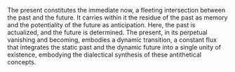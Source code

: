 
The present constitutes the immediate now, a fleeting intersection between the past and the future. It carries within it the residue of the past as memory and the potentiality of the future as anticipation. Here, the past is actualized, and the future is determined. The present, in its perpetual vanishing and becoming, embodies a dynamic transition, a constant flux that integrates the static past and the dynamic future into a single unity of existence, embodying the dialectical synthesis of these antithetical concepts.

